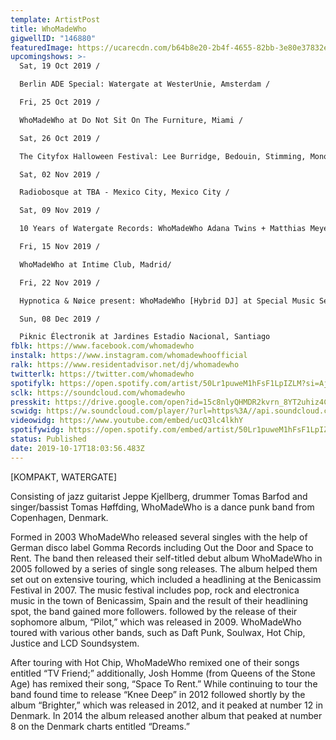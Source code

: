 ```yaml
---
template: ArtistPost
title: WhoMadeWho
gigwellID: "146880"
featuredImage: https://ucarecdn.com/b64b8e20-2b4f-4655-82bb-3e80e37832ea/-/crop/1070x385/87,4/-/preview/
upcomingshows: >-
  Sat, 19 Oct 2019 /

  Berlin ADE Special: Watergate at WesterUnie, Amsterdam /

  Fri, 25 Oct 2019 /

  WhoMadeWho at Do Not Sit On The Furniture, Miami /

  Sat, 26 Oct 2019 /

  The Cityfox Halloween Festival: Lee Burridge, Bedouin, Stimming, Monolink & More at Avant Gardner, New York /

  Sat, 02 Nov 2019 /

  Radiobosque at TBA - Mexico City, Mexico City /

  Sat, 09 Nov 2019 /

  10 Years of Watergate Records: WhoMadeWho Adana Twins + Matthias Meyer + B.O.T at E1 London, London /

  Fri, 15 Nov 2019 /

  WhoMadeWho at Intime Club, Madrid/

  Fri, 22 Nov 2019 /

  Hypnotica & Nøice present: WhoMadeWho [Hybrid DJ] at Special Music Sessions, Moscow /

  Sun, 08 Dec 2019 /

  Piknic Électronik at Jardines Estadio Nacional, Santiago
fblk: https://www.facebook.com/whomadewho
instalk: https://www.instagram.com/whomadewhoofficial
ralk: https://www.residentadvisor.net/dj/whomadewho
twitterlk: https://twitter.com/whomadewho
spotifylk: https://open.spotify.com/artist/50Lr1puweM1hFsF1LpIZLM?si=AjtccNJZSViQDqP9ypVaMw
sclk: https://soundcloud.com/whomadewho
presskit: https://drive.google.com/open?id=15c8nlyQHMDR2kvrn_8YT2uhiz4CaB6-g
scwidg: https://w.soundcloud.com/player/?url=https%3A//api.soundcloud.com/tracks/692239942&color=%23ff5500&auto_play=false&hide_related=false&show_comments=true&show_user=true&show_reposts=false&show_teaser=true&visual=true
videowidg: https://www.youtube.com/embed/ucQ3lc4lkhY
spotifywidg: https://open.spotify.com/embed/artist/50Lr1puweM1hFsF1LpIZLM
status: Published
date: 2019-10-17T18:03:56.483Z
---
```

\[KOMPAKT, WATERGATE] 

Consisting of jazz guitarist Jeppe Kjellberg, drummer Tomas Barfod and singer/bassist Tomas Høffding, WhoMadeWho is a dance punk band from Copenhagen, Denmark.

Formed in 2003 WhoMadeWho released several singles with the help of German disco label Gomma Records including Out the Door and Space to Rent. The band then released their self-titled debut album WhoMadeWho in 2005 followed by a series of single song releases. The album helped them set out on extensive touring, which included a headlining at the Benicassim Festival in 2007. The music festival includes pop, rock and electronica music in the town of Benicassim, Spain and the result of their headlining spot, the band gained more followers. followed by the release of their sophomore album, “Pilot,” which was released in 2009. WhoMadeWho toured with various other bands, such as Daft Punk, Soulwax, Hot Chip, Justice and LCD Soundsystem.

After touring with Hot Chip, WhoMadeWho remixed one of their songs entitled “TV Friend;” additionally, Josh Homme (from Queens of the Stone Age) has remixed their song, “Space To Rent.” While continuing to tour the band found time to release “Knee Deep” in 2012 followed shortly by the album “Brighter,” which was released in 2012, and it peaked at number 12 in Denmark. In 2014 the album released another album that peaked at number 8 on the Denmark charts entitled “Dreams.”